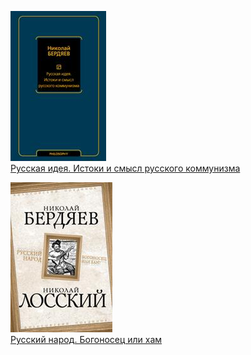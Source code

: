 ![](Русская%20идея.%20Истоки%20и%20смысл%20русского%20коммунизма.jpg)  
[Русская идея. Истоки и смысл русского коммунизма](Русская%20идея.%20Истоки%20и%20смысл%20русского%20коммунизма.md)

![](Русский%20народ.%20Богоносец%20или%20хам.jpg)  
[Русский народ. Богоносец или хам](Русский%20народ.%20Богоносец%20или%20хам.md)
